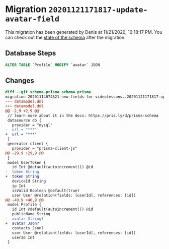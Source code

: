 # Migration `20201121171817-update-avatar-field`

This migration has been generated by Denis at 11/21/2020, 10:18:17 PM.
You can check out the [state of the schema](./schema.prisma) after the migration.

## Database Steps

```sql
ALTER TABLE `Profile` MODIFY `avatar` JSON
```

## Changes

```diff
diff --git schema.prisma schema.prisma
migration 20201114074621-new-fields-for-videolessons..20201121171817-update-avatar-field
--- datamodel.dml
+++ datamodel.dml
@@ -2,9 +2,9 @@
 // learn more about it in the docs: https://pris.ly/d/prisma-schema
 datasource db {
   provider = "mysql"
-  url = "***"
+  url = "***"
 }
 generator client {
   provider = "prisma-client-js"
@@ -29,9 +29,9 @@
 }
 model UserToken {
   id Int @default(autoincrement()) @id
-  token String
+  token String 
   deviceId String
   ip Int
   isValid Boolean @default(true)
   user User @relation(fields: [userId], references: [id])
@@ -40,9 +40,9 @@
 model Profile {
   id Int @default(autoincrement()) @id
   publicName String
-  avatar String?
+  avatar Json?
   contacts Json?
   user User @relation(fields: [userId], references: [id])
   userId Int
 }
```


